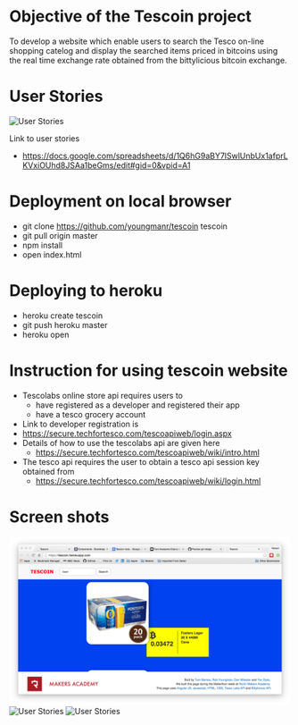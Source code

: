 Objective of the Tescoin project
================================

To develop a website which enable users to search the Tesco on-line shopping catelog and display the searched items priced in bitcoins using the real time exchange rate obtained from the bittylicious bitcoin exchange. 

User Stories
============

![User Stories](docs/photo/user_stories.png)

Link to user stories
* https://docs.google.com/spreadsheets/d/1Q6hG9aBY7lSwlUnbUx1afprLKVxiOUhd8JSAa1beGms/edit#gid=0&vpid=A1

Deployment on local browser
=====================================================
* git clone https://github.com/youngmanr/tescoin tescoin
* git pull origin master
* npm install
* open index.html

Deploying to heroku
===================

* heroku create tescoin
* git push heroku master
* heroku open

Instruction for using tescoin website
=====================================

* Tescolabs online store api requires users to 
  * have registered as a developer and registered their app
  * have a tesco grocery account
* Link to developer registration is 
*   https://secure.techfortesco.com/tescoapiweb/login.aspx
* Details of how to use the tescolabs api are given here
  * https://secure.techfortesco.com/tescoapiweb/wiki/intro.html
* The tesco api requires the user to obtain a tesco api session key obtained from
  * https://secure.techfortesco.com/tescoapiweb/wiki/login.html

Screen shots
============
![User Stories](docs/photos/2_beer.png)
![User Stories](docs/photos/3_wine.png)
![User Stories](docs/photos/4_sprouts.png)

